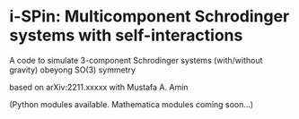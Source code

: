 # i-SPin: Multicomponent Schrodinger systems with self-interactions

A code to simulate 3-component Schrodinger systems (with/without gravity) obeyong SO(3) symmetry

based on arXiv:2211.xxxxx with Mustafa A. Amin

(Python modules available. Mathematica modules coming soon...)
